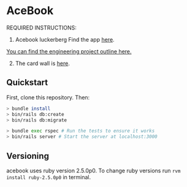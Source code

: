# AceBook

REQUIRED INSTRUCTIONS:

1. Acebook luckerberg
Find the app [here](https://acebook-november2019.herokuapp.com/).

[You can find the engineering project outline here.](https://github.com/makersacademy/course/tree/master/engineering_projects/rails)

2. The card wall is [here](https://trello.com/b/0LloZrOg/acebook-luckerberg).

## Quickstart

First, clone this repository. Then:

```bash
> bundle install
> bin/rails db:create
> bin/rails db:migrate

> bundle exec rspec # Run the tests to ensure it works
> bin/rails server # Start the server at localhost:3000
```

## Versioning
acebook uses ruby version 2.5.0p0. To change ruby versions run
```rvm install ruby-2.5.0p0``` in terminal.
